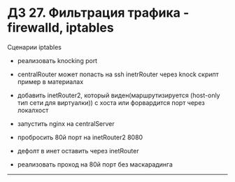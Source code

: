# ДЗ 27. Фильтрация трафика - firewalld, iptables

Сценарии iptables

* реализовать knocking port

* centralRouter может попасть на ssh inetrRouter через knock скрипт пример в материалах

* добавить inetRouter2, который виден(маршрутизируется (host-only тип сети для виртуалки)) с хоста или форвардится порт через локалхост

* запустить nginx на centralServer
* пробросить 80й порт на inetRouter2 8080
* дефолт в инет оставить через inetRouter
* реализовать проход на 80й порт без маскарадинга
-----


